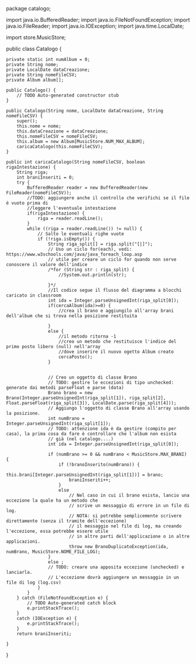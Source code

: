 package catalogo;

import java.io.BufferedReader;
import java.io.FileNotFoundException;
import java.io.FileReader;
import java.io.IOException;
import java.time.LocalDate;

import store.MusicStore;

public class Catalogo {

	private static int numAlbum = 0;
	private String nome;
	private LocalDate dataCreazione;
	private String nomeFileCSV;
	private Album album[];
	
	public Catalogo() {
		// TODO Auto-generated constructor stub
	}

	public Catalogo(String nome, LocalDate dataCreazione, String nomeFileCSV) {
		super();
		this.nome = nome;
		this.dataCreazione = dataCreazione;
		this.nomeFileCSV = nomeFileCSV;
		this.album = new Album[MusicStore.NUM_MAX_ALBUM];
		caricaCatalogo(this.nomeFileCSV);
	}
	
	public int caricaCatalogo(String nomeFileCSV, boolean rigaIntestazione) {
		String riga;
		int braniInseriti = 0;
		try {		
			BufferedReader reader = new BufferedReader(new FileReader(nomeFileCSV));
			//TODO: aggiungere anche il controllo che verifichi se il file è vuoto prima di
			//leggere l'eventuale intestazione
			if(rigaIntestazione) {
				riga = reader.readLine();
			}
			while ((riga = reader.readLine()) != null) {
				// Salto le eventuali righe vuote
				if (!riga.isEmpty()) {
					String riga_split[] = riga.split("[|]");
					// Uso un ciclo for(each), vedi: https://www.w3schools.com/java/java_foreach_loop.asp
					// utile per creare un ciclo for quando non serve conoscere il valore dell'indice
					/*for (String str : riga_split) {
						//System.out.println(str);
						
					}*/
					//Il codice segue il flusso del diagramma a blocchi caricato in classroom
					int ida = Integer.parseUnsignedInt(riga_split[0]);
					if(cercaAlbum(ida)>=0) {
						//crea il brano e aggiungilo all'array brani dell'album che si trova nella posizione restituita
						
					}
					else {
						//il metodo ritorna -1
						//creo un metodo che restituisce l'indice del primo posto libero (null) nell'array
						//dove inserire il nuovo ogetto Album creato
						cercaPosto(); 
					}
					
					
					// Creo un oggetto di classe Brano
					// TODO: gestire le eccezioni di tipo unchecked: generate dai metodi parseFloat e parse (data)
					Brano brano = new Brano(Integer.parseUnsignedInt(riga_split[1]), riga_split[2], Float.parseFloat(riga_split[3]), LocalDate.parse(riga_split[4]));
					// Aggiungo l'oggetto di classe Brano all'array usando la posizione.
					int numBrano = Integer.parseUnsignedInt(riga_split[1]);
					// TODO: attenzione ida è da gestire (compito per casa), la prima cosa da fare è controllare che l'album non esista
					// già (nel catalogo....)
					int ida = Integer.parseUnsignedInt(riga_split[0]);
					
					if (numBrano >= 0 && numBrano < MusicStore.MAX_BRANI) {
						if (!branoInserito(numBrano)) {
							this.brani[Integer.parseUnsignedInt(riga_split[1])] = brano;
							braniInseriti++;
						}
						else
							// Nel caso in cui il brano esista, lancio una eccezione la quale ha un metodo che
							// scrive un messaggio di errore in un file di log.
							// NOTA: si potrebbe semplicemente scrivere direttamente (senza il tramite dell'eccezione)
							// il messaggio nel file di log, ma creando l'eccezione, essa potrebbe essere utile
							// in altre parti dell'applicazione o in altre applicazioni.
							throw new BranoDuplicatoException(ida, numBrano, MusicStore.NOME_FILE_LOG);
					}
					else ;
					// TODO: creare una apposita eccezione (unchecked) e lanciarla.
					// L'eccezione dovrà aggiungere un messaggio in un file di log (log.csv)
				}
			}
		} catch (FileNotFoundException e) {
			// TODO Auto-generated catch block
			e.printStackTrace();
		}
		catch (IOException e) {
			e.printStackTrace();
		}	
		return braniInseriti;
	
	}
	
	
	
	

}
